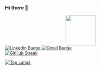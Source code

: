 ### Hi there 👋

<div id="header" align="center">
  <img src="https://media.giphy.com/media/v1.Y2lkPTc5MGI3NjExZXYwcWwzaWJ6eDV1eTNmbGR0czk3cHlrZjJnZW56MWp5aHNnNzUxZSZlcD12MV9pbnRlcm5hbF9naWZfYnlfaWQmY3Q9Zw/l3vRgqJIdbRp7Exfa/giphy.gif" width="100"/>
</div>
<div id="badges">
  <a href="https://www.linkedin.com/in/fraser-dempster-0470641ba/">
    <img src="https://img.shields.io/badge/LinkedIn-blue?style=for-the-badge&logo=linkedin&logoColor=white" alt="LinkedIn Badge"/>
  </a>
  <a href="your-youtube-URL">
    <img src="https://img.shields.io/badge/YouTube-red?style=for-the-badge&logo=youtube&logoColor=white" alt="Gmail Badge"/>
  </a>
</div>
<a href="https://git.io/streak-stats"><img src="https://github-readme-streak-stats.herokuapp.com?user=fraser-dempster" alt="GitHub Streak" /></a>


[![Top Langs](https://github-readme-stats.vercel.app/api/top-langs/?username=fraser-dempster&layout=compact&theme=vision-friendly-dark)](https://github.com/anuraghazra/github-readme-stats)
<!--
**fraser-dempster/fraser-dempster** is a ✨ _special_ ✨ repository because its `README.md` (this file) appears on your GitHub profile.

Here are some ideas to get you started:

- 🔭 I’m currently working on ...
- 🌱 I’m currently learning ...
- 👯 I’m looking to collaborate on ...
- 🤔 I’m looking for help with ...
- 💬 Ask me about ...
- 📫 How to reach me: ...
- 😄 Pronouns: ...
- ⚡ Fun fact: ...
-->
